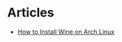 # Articles

- [How to Install Wine on Arch Linux](https://wine.htmlvalidator.com/install-wine-on-arch-linux.html)
